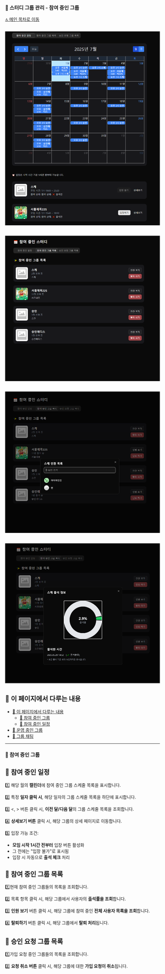 ### 📂 스터디 그룹 관리 - 참여 중인 그룹

[🔝 메인 목차로 이동](../../README.md)

## ![../../Settings/image/참여중인일정목록.PNG](../../Settings/image/참여중인일정목록.PNG)

## ![../../Settings/image/참여중인목록리스트.PNG](../../Settings/image/참여중인목록리스트.PNG)

## ![../../Settings/image/참여중인목록리스트.PNG](../../Settings/image/인원목록조회.PNG)

## ![../../Settings/image/참여중인목록리스트.PNG](../../Settings/image/출석률.PNG)

## 🧭 이 페이지에서 다루는 내용

- [🧭 이 페이지에서 다루는 내용](#-이-페이지에서-다루는-내용)
  - [👀 참여 중인 그룹](#-참여-중인-그룹)
  - [👀 참여 중인 일정](#-참여-중인-일정)
- [🚋 운영 중인 그룹](./operate.md)
- [💬 그룹 채팅](./chat.md)

---

### 👀 참여 중인 그룹

## 👀 참여 중인 일정

1️⃣ 해당 월의 **캘린더**에 참여 중인 그룹 스케줄 목록을 표시합니다.

2️⃣ 특정 **일자 클릭 시**, 해당 일자의 그룹 스케줄 목록을 하단에 표시합니다.

3️⃣ <, > 버튼 클릭 시, **이전 달/다음 달**의 그룹 스케줄 목록을 조회합니다.

4️⃣ **상세보기 버튼** 클릭 시, 해당 그룹의 상세 페이지로 이동합니다.

5️⃣ 입장 가능 조건:

- **모임 시작 1시간 전부터** 입장 버튼 활성화
- 그 전에는 "입장 불가"로 표시됨
- 입장 시 자동으로 **출석 체크** 처리

## 👀 참여 중인 그룹 목록

1️⃣현재 참여 중인 그룹들의 목록을 조회합니다.

2️⃣ 목록 항목 클릭 시, 해당 그룹에서 사용자의 **출석률을 조회**합니다.

3️⃣ **인원 보기** 버튼 클릭 시, 해당 그룹에 참여 중인 **전체 사용자 목록을 조회**합니다.

4️⃣ **탈퇴하기** 버튼 클릭 시, 해당 그룹에서 **탈퇴 처리**됩니다.

## 👀 승인 요청 그룹 목록

1️⃣가입 요청 중인 그룹들의 목록을 조회합니다.

2️⃣ **요청 취소 버튼** 클릭 시, 해당 그룹에 대한 **가입 요청이 취소**됩니다.
